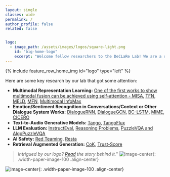 ```yaml
---
layout: single
classes: wide
permalink: /
author_profile: false
related: false


logo:
  - image_path: /assets/images/logos/square-light.png
    id: "big-home-logo"
    excerpt: "Welcome fellow researchers to the DeCLaRe Lab! We are a small group of researchers working on challenging problems in AI. To know more about our work, please browse our catalog of [publications](/publications/)."
---
```


{% include feature_row_home_img id="logo" type="left" %}

Here are some key research by our lab that got some attention:
- **Multimodal Representation Learning:** [One of the first works to show multimodal fusion can be achieved using self-attention - MISA](https://dl.acm.org/doi/pdf/10.1145/3394171.3413678), [TFN](https://arxiv.org/pdf/1707.07250), [MELD](https://arxiv.org/pdf/1810.02508), [MFN](https://ojs.aaai.org/index.php/AAAI/article/view/12021/11880), [Multimodal InfoMax](https://arxiv.org/abs/2109.00412)
- **Emotion/Sentiment Recognition in Conversations/Context or Other Dialogue System Works:** [DialogueRNN](https://ojs.aaai.org/index.php/AAAI/article/download/4657/4535), [DialogueGCN](https://arxiv.org/pdf/1908.11540), [BC-LSTM](https://aclanthology.org/P17-1081.pdf), [MIME](https://arxiv.org/pdf/2010.01454), [CICERO](https://arxiv.org/pdf/2203.13926)
- **Text-to-Audio Generative Models:** [Tango](https://dl.acm.org/doi/abs/10.1145/3581783.3612348), [TangoFlux](https://arxiv.org/pdf/2412.21037)
- **LLM Evaluation:** [InstructEval](https://arxiv.org/pdf/2306.04757), [Reasoning Problems](https://arxiv.org/pdf/2401.09395), [PuzzleVQA and AlgoPuzzleVQA](https://arxiv.org/pdf/2502.01081)
- **AI Safety:** [Red Teaming](https://arxiv.org/pdf/2308.09662), [Resta](https://arxiv.org/pdf/2402.11746)
- **Retrieval Augmented Generation:** [CoK](https://arxiv.org/pdf/2305.13269), [Trust-Score](https://arxiv.org/pdf/2409.11242)
  
> *Intrigued by our logo? [Read](/assets/images/logo-explanation.pdf) the story behind it.*"
  ![image-center](/assets/images/resources/logo-explanation.png){: .width-paper-image-100 .align-center}

![image-center](/assets/images/resources/lab.jpg){: .width-paper-image-100 .align-center}
